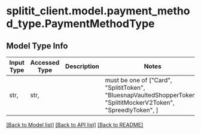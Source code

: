 # splitit_client.model.payment_method_type.PaymentMethodType

## Model Type Info
Input Type | Accessed Type | Description | Notes
------------ | ------------- | ------------- | -------------
str,  | str,  |  | must be one of ["Card", "SplititToken", "BluesnapVaultedShopperToken", "SplititMockerV2Token", "SpreedlyToken", ] 

[[Back to Model list]](../../README.md#documentation-for-models) [[Back to API list]](../../README.md#documentation-for-api-endpoints) [[Back to README]](../../README.md)


